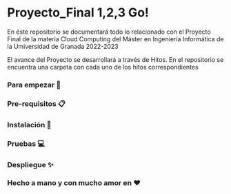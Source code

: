 # Proyecto_Final 1,2,3 Go!
En éste repositorio se documentará todo lo relacionado con el Proyecto Final de la materia Cloud Computing del Máster en Ingeniería Informática de la Umiversidad de Granada 2022-2023

El avance del Proyecto se desarrollará a través de Hitos. En el repositorio se encuentra una carpeta con cada uno de los hitos correspondientes

### Para empezar 🚀





### Pre-requisitos 📋



### Instalación 🔧



### Pruebas 💻



### Despliegue ✨



### Hecho a mano y con mucho amor en ❤
